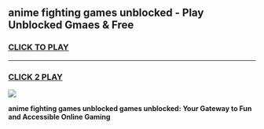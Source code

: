 
## anime fighting games unblocked - Play Unblocked Gmaes & Free
<h3>
<a href="https://news.freeplayer.one?title=anime_fighting_games_unblocked&ref=16F">CLICK TO PLAY</a></h3>
<hr>

<h3>
<a href="https://news.freeplayer.one?title=anime_fighting_games_unblocked&ref=16F">CLICK 2 PLAY</a>
  
</h3>

<a href="https://news.freeplayer.one?title=anime_fighting_games_unblocked&ref=16F/"><img src="https://clearcache.store/games.png"></a>


**anime fighting games unblocked games unblocked: Your Gateway to Fun and Accessible Online Gaming**
